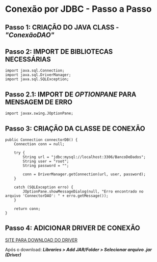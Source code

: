 # Conexão por JDBC - Passo a Passo

## Passo 1: CRIAÇÃO DO JAVA CLASS - ***"ConexãoDAO"***

## Passo 2: IMPORT DE BIBLIOTECAS NECESSÁRIAS

    import java.sql.Connection;
    import java.sql.DriverManager;
    import java.sql.SQLException;

## Passo 2.1: IMPORT DE ***OPTIONPANE*** PARA MENSAGEM DE ERRO 

    import javax.swing.JOptionPane;

## Passo 3: CRIAÇÃO DA CLASSE DE CONEXÃO

    public Connection connectorDB() {
        Connection conn = null;

        try {
            String url = "jdbc:mysql://localhost:3306/BancoDeDados";
            String user = "root";
            String password = "";
            
            conn = DriverManager.getConnection(url, user, password); 
        } 
        
        catch (SQLException erro) {
            JOptionPane.showMessageDialog(null, "Erro encontrado no arquivo 'ConnectorDAO': " + erro.getMessage());
        }

        return conn;
    }

## Passo 4: ADICIONAR DRIVER DE CONEXÃO

[SITE PARA DOWNLOAD DO DRIVER](https://dev.mysql.com/downloads/connector/j/)

Após o download: ***Libraries > Add JAR/Folder > Selecionar arquivo .jar (Driver)***



